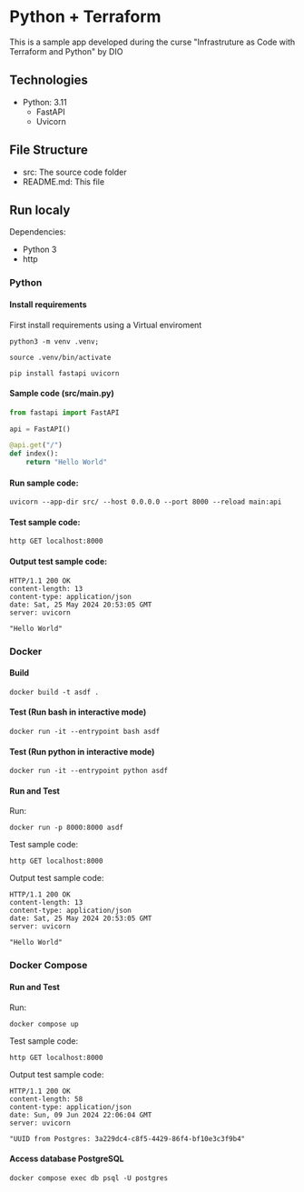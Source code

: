 # Python + Terraform 
This is a sample app developed during the curse "Infrastruture as Code with Terraform and Python" by DIO

## Technologies

- Python: 3.11
  - FastAPI
  - Uvicorn

## File Structure

- src: The source code folder
- README.md: This file

## Run localy 

Dependencies:
- Python 3
- http 

### Python 

#### Install requirements

First install requirements using a Virtual enviroment

```shell
python3 -m venv .venv;

source .venv/bin/activate

pip install fastapi uvicorn
```

#### Sample code (src/main.py)
```python   
from fastapi import FastAPI

api = FastAPI()

@api.get("/")
def index():
    return "Hello World" 
```

#### Run sample code:
```shell
uvicorn --app-dir src/ --host 0.0.0.0 --port 8000 --reload main:api
```

#### Test sample code:
```shell
http GET localhost:8000
```

#### Output test sample code:
```shell
HTTP/1.1 200 OK
content-length: 13
content-type: application/json
date: Sat, 25 May 2024 20:53:05 GMT
server: uvicorn

"Hello World"
```

### Docker 

#### Build 

```shell
docker build -t asdf . 
```

#### Test (Run bash in interactive mode)

```shell
docker run -it --entrypoint bash asdf
```

#### Test (Run python in interactive mode)

```shell
docker run -it --entrypoint python asdf
```

#### Run and Test

Run:
```shell
docker run -p 8000:8000 asdf
```

Test sample code:
```shell
http GET localhost:8000
```

Output test sample code:
```shell
HTTP/1.1 200 OK
content-length: 13
content-type: application/json
date: Sat, 25 May 2024 20:53:05 GMT
server: uvicorn

"Hello World"
```


### Docker Compose

#### Run and Test

Run:
```shell
docker compose up
```

Test sample code:
```shell
http GET localhost:8000
```

Output test sample code:
```shell
HTTP/1.1 200 OK
content-length: 58
content-type: application/json
date: Sun, 09 Jun 2024 22:06:04 GMT
server: uvicorn

"UUID from Postgres: 3a229dc4-c8f5-4429-86f4-bf10e3c3f9b4"
```

#### Access database PostgreSQL

```shell
docker compose exec db psql -U postgres
```
